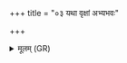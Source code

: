 +++
title = "०३ यथा वृक्षां अभ्यभवः"

+++
<details><summary>मूलम् (GR)</summary>

यथा वृक्षाꣳ अभ्यभवः +++(Bhatt. vṛkṣāṃ)+++  
साकम् इन्द्रेण मेदिना ।  
एवा मा भगिनं कृण्व्  
अप द्रान्त्व् अरातयः ॥
</details>